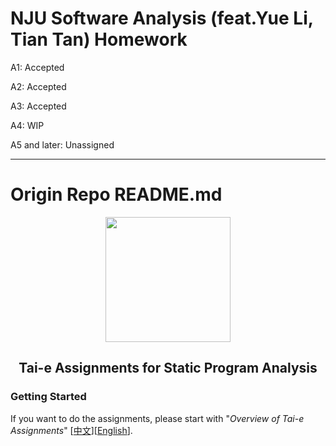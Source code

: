 # NJU Software Analysis (feat.Yue Li, Tian Tan) Homework

A1: Accepted

A2: Accepted

A3: Accepted

A4: WIP

A5 and later: Unassigned

------

# Origin Repo README.md

<div align="center">
  <a href="https://tai-e.pascal-lab.net/">
    <img src="https://tai-e.pascal-lab.net/o-tai-e.webp" height="200">
  </a>

## Tai-e Assignments for Static Program Analysis
</div>

### Getting Started

If you want to do the assignments, please start with "*Overview of Tai-e Assignments*" [[中文](https://tai-e.pascal-lab.net/intro/overview.html)][[English](https://tai-e.pascal-lab.net/en/intro/overview.html)].
